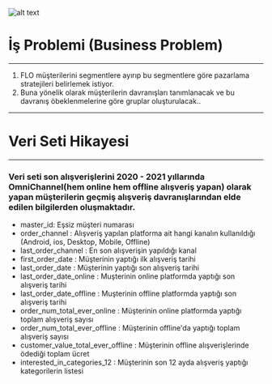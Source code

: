 ![alt text](https://www.wiseback.com/wp-content/uploads/2021/11/cxm-crm.jpg)

# İş Problemi (Business Problem)
--------
1. FLO müşterilerini segmentlere ayırıp bu segmentlere göre pazarlama stratejileri belirlemek istiyor.
2. Buna yönelik olarak müşterilerin davranışları tanımlanacak ve bu davranış öbeklenmelerine göre gruplar oluşturulacak..

----
# Veri Seti Hikayesi
-----
### Veri seti son alışverişlerini 2020 - 2021 yıllarında OmniChannel(hem online hem offline alışveriş yapan) olarak yapan müşterilerin geçmiş alışveriş davranışlarından elde edilen bilgilerden oluşmaktadır.

- master_id: Eşsiz müşteri numarası
- order_channel : Alışveriş yapılan platforma ait hangi kanalın kullanıldığı (Android, ios, Desktop, Mobile, Offline)
- last_order_channel : En son alışverişin yapıldığı kanal
- first_order_date : Müşterinin yaptığı ilk alışveriş tarihi
- last_order_date : Müşterinin yaptığı son alışveriş tarihi
- last_order_date_online : Muşterinin online platformda yaptığı son alışveriş tarihi
- last_order_date_offline : Muşterinin offline platformda yaptığı son alışveriş tarihi
- order_num_total_ever_online : Müşterinin online platformda yaptığı toplam alışveriş sayısı
- order_num_total_ever_offline : Müşterinin offline'da yaptığı toplam alışveriş sayısı
- customer_value_total_ever_offline : Müşterinin offline alışverişlerinde ödediği toplam ücret
- interested_in_categories_12 : Müşterinin son 12 ayda alışveriş yaptığı kategorilerin listesi
